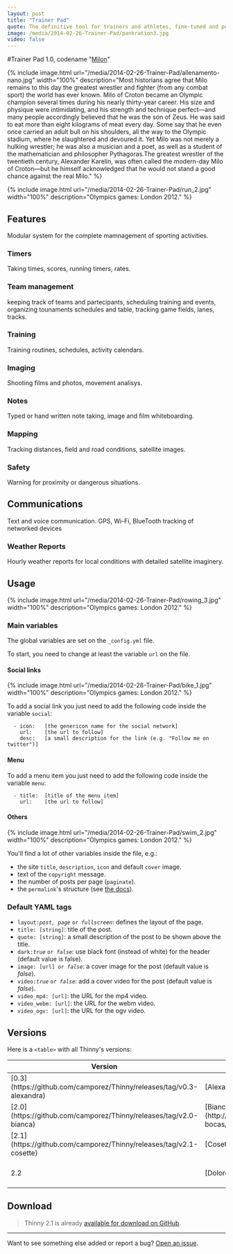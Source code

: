 ```yaml
---
layout: post
title: "Trainer Pad"
quote: The definitive tool for trainers and athletes, fine-tuned and personalized for diffrent sports and activities through specialized tasks modules.
image: /media/2014-02-26-Trainer-Pad/pankration3.jpg
video: false
---
```


#Trainer Pad 1.0, codename "[Milon](/)"

{% include image.html url="/media/2014-02-26-Trainer-Pad/allenamento-nano.jpg" width="100%" description="Most historians agree that Milo remains to this day the greatest wrestler and fighter (from any combat sport) the world has ever known. Milo of Croton became an Olympic champion several times during his nearly thirty-year career. His size and physique were intimidating, and his strength and technique perfect—and many people accordingly believed that he was  the son of Zeus. He was said to eat more than eight kilograms of meat every day. Some say that he even once carried an adult bull on his shoulders, all the way to the Olympic stadium, where he slaughtered and devoured it. Yet Milo was not merely a hulking wrestler; he was also a musician and a poet, as well as a student of the mathematician and philosopher Pythagoras.The greatest wrestler of the twentieth century, Alexander Karelin, was often called the modern-day Milo of Croton—but he himself acknowledged that he would not stand a good chance against the real Milo." %}

{% include image.html url="/media/2014-02-26-Trainer-Pad/run_2.jpg" width="100%" description="Olympics games: London 2012." %}
## Features
Modular system for the complete mamnagement of sporting activities. 

### Timers
Taking times, scores, running timers, rates.
### Team management
keeping track of teams and partecipants, scheduling training and events, organizing tounaments schedules and table, tracking game fields, lanes, tracks.
### Training
Training routines, schedules, activity calendars.
### Imaging
Shooting films and photos, movement analisys.
### Notes
Typed or hand written note taking, image and film whiteboarding.
### Mapping
Tracking distances, field and road conditions, satellite images.
### Safety
Warning for proximity or dangerous situations.
## Communications
Text and voice communication. GPS, Wi-Fi, BlueTooth tracking of networked devices
### Weather Reports
Hourly weather reports for local conditions with detailed satellite imaginery.

## Usage

{% include image.html url="/media/2014-02-26-Trainer-Pad/rowing_3.jpg" width="100%" description="Olympics games: London 2012." %}

### Main variables

The global variables are set on the `_config.yml` file.

To start, you need to change at least the variable `url` on the file.

#### Social links

{% include image.html url="/media/2014-02-26-Trainer-Pad/bike_1.jpg" width="100%" description="Olympics games: London 2012." %}

To add a social link you just need to add the following code inside the variable `social`:

```
  - icon:	[the genericon name for the social network]
    url:	[the url to follow]
    desc:	[a small description for the link (e.g. "Follow me on twitter")]
```

#### Menu

To add a menu item you just need to add the following code inside the variable `menu`:

```
  - title:	[title of the menu item]
    url:	[the url to follow]
```

#### Others

{% include image.html url="/media/2014-02-26-Trainer-Pad/swim_2.jpg" width="100%" description="Olympics games: London 2012." %}

You'll find a lot of other variables inside the file, e.g.:

- the site `title`, `description`, `icon` and default `cover` image.
- text of the `copyright` message.
- the number of posts per page (`paginate`).
- the `permalink`'s structure (see [the docs](http://jekyllrb.com/docs/pagination/)).


### Default YAML tags

- `layout:`<i>`post, page`</i> `or `<i>`fullscreen`</i>: defines the layout of the page.
- `title: [string]`: title of the post.
- `quote: [string]`: a small description of the post to be shown above the title.
- `dark:`<i>`true`</i> `or `<i>`false`</i>: use black font (instead of white) for the header (default value is false).
- `image: [url] or `<i>`false`</i>: a cover image for the post (default value is _false_).
- `video:`<i>`true`</i> `or `<i>`false`</i>: add a cover video for the post (default value is _false_).
- `video_mp4: [url]`: the URL for the mp4 video.
- `video_webm: [url]`: the URL for the webm video.
- `video_ogv: [url]`: the URL for the ogv video.

## Versions

Here is a `<table>` with all Thinny's versions:
<table>
  <thead>
    <tr>
      <th>Version</th>
      <th>Codename</th>
      <th>Platform</th>
      <th>Release date</th>
    </tr>
  </thead>
  <tbody>
    <tr>
      <td>[0.3](https://github.com/camporez/Thinny/releases/tag/v0.3-alexandra)</td>
      <td>[Alexandra](http://nikita2010.wikia.com/wiki/Alexandra_Udinov)</td>
      <td>Ghost 0.3.x</td>
      <td>November 2013</td>
    </tr>
    <tr>
      <td>[2.0](https://github.com/camporez/Thinny/releases/tag/v2.0-bianca)</td>
      <td>[Bianca](http://memoriaglobo.globo.com/programas/entretenimento/novelas/caras-bocas/caras-bocas-bianca-isabelle-drummond.htm)</td>
      <td>Jekyll</td>
      <td>January 2014</td>
    </tr>
    <tr>
      <td>[2.1](https://github.com/camporez/Thinny/releases/tag/v2.1-cosette)</td>
      <td>[Cosette](http://lesmiserables.wikia.com/wiki/Cosette)</td>
      <td>Jekyll</td>
      <td>March 2014</td>
    </tr>
    <tr>
      <td>2.2</td>
      <td>[Dolores](http://en.wikipedia.org/wiki/Dolores_Haze)</td>
      <td>Jekyll</td>
      <td><i>Soon (see the [issues list](https://github.com/camporez/camporez.github.io/issues?milestone=3))</i></td>
    </tr>
  </tbody>
</table>

## Download

> Thinny 2.1 is already [available for download on GitHub](https://github.com/camporez/Thinny/releases).

-----
Want to see something else added or report a bug? [Open an issue](https://github.com/camporez/camporez.github.io/issues/new).

